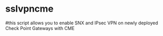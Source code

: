 # sslvpncme

#this script allows you to enable SNX and IPsec VPN on newly deployed Check Point Gateways with CME
